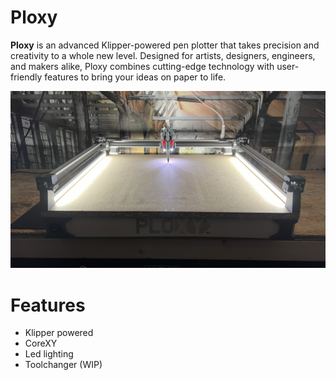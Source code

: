 # Ploxy
**Ploxy** is an advanced Klipper-powered pen plotter that takes precision and creativity to a whole new level. Designed for artists, designers, engineers, and makers alike, Ploxy combines cutting-edge technology with user-friendly features to bring your ideas on paper to life.


![image](https://github.com/DanniDesign/Ploxy/blob/main/images/main_ploxy.jpeg)

# Features

- Klipper powered
- CoreXY
- Led lighting
- Toolchanger (WIP)